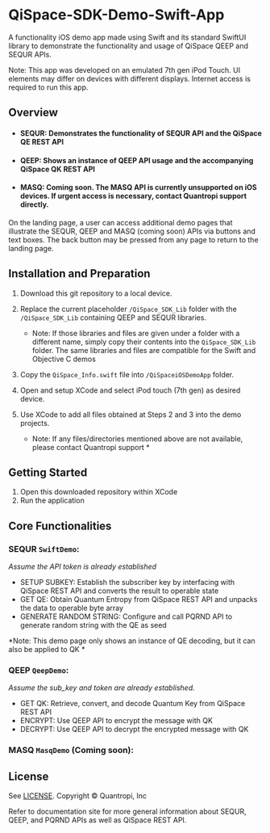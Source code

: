 # QiSpace-SDK-Demo-Swift-App
A functionality iOS demo app made using Swift and its standard SwiftUI library to demonstrate the functionality and usage of QiSpace QEEP and SEQUR APIs.

Note: This app was developed on an emulated 7th gen iPod Touch. UI elements may differ on devices with different displays. Internet access is required to run this app.

## **Overview**
- #### SEQUR: Demonstrates the functionality of SEQUR API and the QiSpace QE REST API
- #### QEEP: Shows an instance of QEEP API usage and the accompanying QiSpace QK REST API
- #### MASQ: Coming soon. The MASQ API is currently unsupported on iOS devices. If urgent access is necessary, contact Quantropi support directly.

On the landing page, a user can access additional demo pages that illustrate the SEQUR, QEEP and MASQ (coming soon) APIs via buttons and text boxes. The back button may be pressed from any page to return to the landing page.

## **Installation and Preparation**
1. Download this git repository to a local device.
2. Replace the current placeholder `/QiSpace_SDK_Lib` folder with the `/QiSpace_SDK_Lib` containing QEEP and SEQUR libraries.
    * Note: If those libraries and files are given under a folder with a different name, simply copy their contents into the `QiSpace_SDK_Lib` folder. The same libraries and files are compatible for the Swift and Objective C demos
3. Copy the `QiSpace_Info.swift` file into `/QiSpaceiOSDemoApp` folder.
4. Open and setup XCode and select iPod touch (7th gen) as desired device.
5. Use XCode to add all files obtained at Steps 2 and 3 into the demo projects.

    * Note: If any files/directories mentioned above are not available, please contact Quantropi support *

## **Getting Started**
1. Open this downloaded repository within XCode
2. Run the application

## **Core Functionalities**
### SEQUR `SwiftDemo`:
_Assume the API token is already established_
- SETUP SUBKEY: Establish the subscriber key by interfacing with QiSpace REST API and converts the result to operable state
- GET QE: Obtain Quantum Entropy from QiSpace REST API and unpacks the data to operable byte array
- GENERATE RANDOM STRING: Configure and call PQRND API to generate random string with the QE as seed

*Note: This demo page only shows an instance of QE decoding, but it can also be applied to QK *

### QEEP `QeepDemo`:
_Assume the sub_key and token are already established._
- GET QK: Retrieve, convert, and decode Quantum Key from QiSpace REST API
- ENCRYPT: Use QEEP API to encrypt the message with QK
- DECRYPT: Use QEEP API to decrypt the encrypted message with QK

### MASQ `MasqDemo` (Coming soon):

## **License**
See [LICENSE](LICENSE). Copyright © Quantropi, Inc

Refer to documentation site for more general information about SEQUR, QEEP, and PQRND APIs as well as QiSpace REST API.


